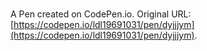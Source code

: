 # 

A Pen created on CodePen.io. Original URL: [https://codepen.io/ldl19691031/pen/dyjjjym](https://codepen.io/ldl19691031/pen/dyjjjym).

